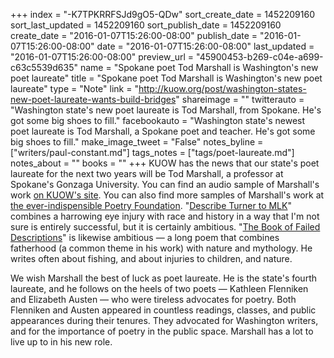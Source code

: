 +++
index = "-K7TPKRRFSJd9gO5-QDw"
sort_create_date = 1452209160
sort_last_updated = 1452209160
sort_publish_date = 1452209160
create_date = "2016-01-07T15:26:00-08:00"
publish_date = "2016-01-07T15:26:00-08:00"
date = "2016-01-07T15:26:00-08:00"
last_updated = "2016-01-07T15:26:00-08:00"
preview_url = "45900453-b269-c04e-a699-c63c5539d635"
name = "Spokane poet Tod Marshall is Washington's new poet laureate"
title = "Spokane poet Tod Marshall is Washington's new poet laureate"
type = "Note"
link = "http://kuow.org/post/washington-states-new-poet-laureate-wants-build-bridges"
shareimage = ""
twitterauto = "Washington state's new poet laureate is Tod Marshall, from Spokane. He's got some big shoes to fill."
facebookauto = "Washington state's newest poet laureate is Tod Marshall, a Spokane poet and teacher. He's got some big shoes to fill."
make_image_tweet = "False"
notes_byline = ["writers/paul-constant.md"]
tags_notes = ["tags/poet-laureate.md"]
notes_about = ""
books = ""
+++
KUOW has the news that our state's poet laureate for the next two years will be Tod Marshall, a professor at Spokane's Gonzaga University. You can find an audio sample of Marshall's work [on KUOW's site](http://kuow.org/post/washington-states-new-poet-laureate-wants-build-bridges). You can also find more samples of Marshall's work at [the ever-indispensible Poetry Foundation](http://www.poetryfoundation.org/bio/tod-marshall). "[Describe Turner to MLK](http://www.poetryfoundation.org/poem/239582)" combines a harrowing eye injury with race and history in a way that I'm not sure is entirely successful, but it is certainly ambitious. "[The Book of Failed Descriptions](http://www.poetryfoundation.org/poem/239586f)" is likewise ambitious — a long poem that combines fatherhood (a common theme in his work) with nature and mythology. He writes often about fishing, and about injuries to children, and nature.

We wish Marshall the best of luck as poet laureate. He is the state's fourth laureate, and he follows on the heels of two poets — Kathleen Flenniken and Elizabeth Austen — who were tireless advocates for poetry. Both Flenniken and Austen appeared in countless readings, classes, and public appearances during their tenures. They advocated for Washington writers, and for the importance of poetry in the public space. Marshall has a lot to live up to in his new role.